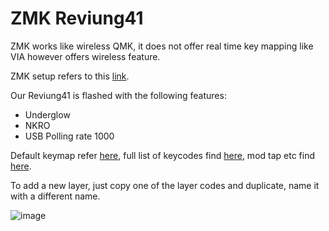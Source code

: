 # ZMK Reviung41

ZMK works like wireless QMK, it does not offer real time key mapping like VIA however offers wireless feature.

ZMK setup refers to this [link](https://zmk.dev/docs/development/setup).

Our Reviung41 is flashed with the following features:
- Underglow
- NKRO
- USB Polling rate 1000

Default keymap refer [here](https://github.com/superxc3/xcmkb/blob/main/list%20of%20items/list%20of%20keyboards/40percent/reviung41/firmware/ZMK/reviung41.keymap), full list of keycodes find [here](https://zmk.dev/docs/codes/), mod tap etc find [here](https://zmk.dev/docs/codes/modifiers).

To add a new layer, just copy one of the layer codes and duplicate, name it with a different name. 

![image](https://user-images.githubusercontent.com/79617315/154186601-09f1ef54-3b78-494b-9300-5eebc5e215a8.png)
